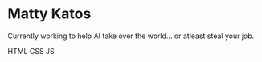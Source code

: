 # Matty Katos
Currently working to help AI take over the world... or atleast steal your job.

HTML CSS JS

<!---
MattyKatos/MattyKatos is a ✨ special ✨ repository because its `README.md` (this file) appears on your GitHub profile.
You can click the Preview link to take a look at your changes.
--->
